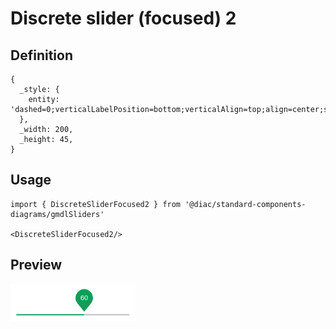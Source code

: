 # Discrete slider (focused) 2

## Definition

```
{
  _style: { 
    entity: 'dashed=0;verticalLabelPosition=bottom;verticalAlign=top;align=center;shape=mxgraph.gmdl.sliderDiscrete;barPos=60;strokeColor=#0F9D58;opacity=100;strokeWidth=2;fillColor=#0F9D58;handleSize=10;shadow=0;fontSize=12;fontColor=#ffffff;html=1;',
  },
  _width: 200,
  _height: 45,
}
```

## Usage

```
import { DiscreteSliderFocused2 } from '@diac/standard-components-diagrams/gmdlSliders'

<DiscreteSliderFocused2/>
```

## Preview

<img src="./discrete-slider-focused-2.png" width="200"/>
